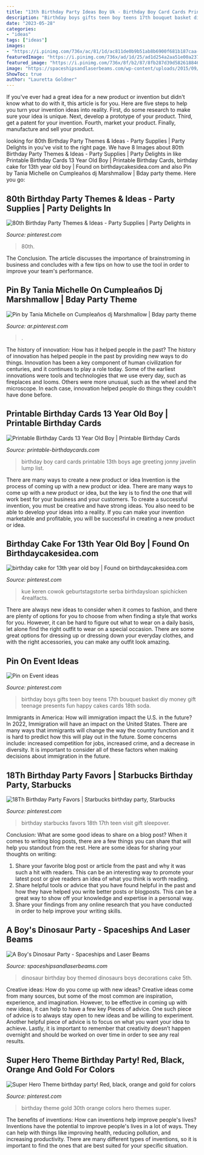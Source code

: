 ```yaml
---
title: "13th Birthday Party Ideas Boy Uk - Birthday Boy Card Cards Printable 13th Boys Age Greeting Jonny Javelin Lump List"
description: "Birthday boys gifts teen boy teens 17th bouquet basket diy money gift teenage presents fun happy cakes cards 18th soda"
date: "2023-05-28"
categories:
- "ideas"
tags: ["ideas"]
images:
- "https://i.pinimg.com/736x/ac/81/1d/ac811de0b9b51ab8b6900f681b187caa--super-hero-theme-red-black.jpg"
featuredImage: "https://i.pinimg.com/736x/ad/1d/25/ad1d254a2aa51e00a237edf10835fc02.jpg"
featured_image: "https://i.pinimg.com/736x/8f/b2/87/8fb287d39d582618846b085a644fabaa.jpg"
image: "https://spaceshipsandlaserbeams.com/wp-content/uploads/2015/09/dinosaur-themed-birthday-party-ideas-boys.jpg"
ShowToc: true
author: "Lauretta Goldner"
---
```



If you've ever had a great idea for a new product or invention but didn't know what to do with it, this article is for you. Here are five steps to help you turn your invention ideas into reality. First, do some research to make sure your idea is unique. Next, develop a prototype of your product. Third, get a patent for your invention. Fourth, market your product. Finally, manufacture and sell your product.

	

		
looking for 80th Birthday Party Themes &amp; Ideas - Party Supplies | Party Delights in you've visit to the right page. We have 8 Images about 80th Birthday Party Themes &amp; Ideas - Party Supplies | Party Delights in like Printable Birthday Cards 13 Year Old Boy | Printable Birthday Cards, birthday cake for 13th year old boy | Found on birthdaycakesidea.com and also Pin by Tania Michelle on Cumpleaños dj Marshmallow | Bday party theme. Here you go:
		
    
## 80th Birthday Party Themes &amp; Ideas - Party Supplies | Party Delights In

<img loading=lazy src="https://i.pinimg.com/736x/8f/b2/87/8fb287d39d582618846b085a644fabaa.jpg" onerror="this.onerror=null;this.src='https://tse1.mm.bing.net/th?id=OIP.K9Rr9EIsqfOlCA6oGuyk9AHaHa&amp;pid=15.1';" alt="80th Birthday Party Themes &amp; Ideas - Party Supplies | Party Delights in">

_Source: pinterest.com_

>80th. 

	

The Conclusion.
The article discusses the importance of brainstroming in business and concludes with a few tips on how to use the tool in order to improve your team's performance.

    
## Pin By Tania Michelle On Cumpleaños Dj Marshmallow | Bday Party Theme

<img loading=lazy src="https://i.pinimg.com/736x/ad/1d/25/ad1d254a2aa51e00a237edf10835fc02.jpg" onerror="this.onerror=null;this.src='https://tse3.mm.bing.net/th?id=OIP.RxGJILlHtaqTMKCRv8U1-QHaJ4&amp;pid=15.1';" alt="Pin by Tania Michelle on Cumpleaños dj Marshmallow | Bday party theme">

_Source: ar.pinterest.com_

>. 

	

The history of innovation: How has it helped people in the past?
The history of innovation has helped people in the past by providing new ways to do things. Innovation has been a key component of human civilization for centuries, and it continues to play a role today. Some of the earliest innovations were tools and technologies that we use every day, such as fireplaces and looms. Others were more unusual, such as the wheel and the microscope. In each case, innovation helped people do things they couldn't have done before.

    
## Printable Birthday Cards 13 Year Old Boy | Printable Birthday Cards

<img loading=lazy src="https://printable-birthdaycards.com/wp-content/uploads/2020/08/birthday-cards-for-boy-13-amazon-co-uk.jpg" onerror="this.onerror=null;this.src='https://tse1.mm.bing.net/th?id=OIP.jiE1XJTwybuOuZ5PV0I5EgHaK0&amp;pid=15.1';" alt="Printable Birthday Cards 13 Year Old Boy | Printable Birthday Cards">

_Source: printable-birthdaycards.com_

>birthday boy card cards printable 13th boys age greeting jonny javelin lump list. 

	

There are many ways to create a new product or idea
Invention is the process of coming up with a new product or idea. There are many ways to come up with a new product or idea, but the key is to find the one that will work best for your business and your customers. To create a successful invention, you must be creative and have strong ideas. You also need to be able to develop your ideas into a reality. If you can make your invention marketable and profitable, you will be successful in creating a new product or idea.

    
## Birthday Cake For 13th Year Old Boy | Found On Birthdaycakesidea.com

<img loading=lazy src="https://s-media-cache-ak0.pinimg.com/736x/94/44/40/94444072b80012c4e36bbb865585a2c2.jpg" onerror="this.onerror=null;this.src='https://tse4.mm.bing.net/th?id=OIP.YkOSSWiDdLVOGdwceTzobgHaKl&amp;pid=15.1';" alt="birthday cake for 13th year old boy | Found on birthdaycakesidea.com">

_Source: pinterest.com_

>kue keren cowok geburtstagstorte serba birthdaysloan spichicken 4realfacts. 

	

There are always new ideas to consider when it comes to fashion, and there are plenty of options for you to choose from when finding a style that works for you. However, it can be hard to figure out what to wear on a daily basis, let alone find the right outfit to wear on a special occasion. There are some great options for dressing up or dressing down your everyday clothes, and with the right accessories, you can make any outfit look amazing.

    
## Pin On Event Ideas

<img loading=lazy src="https://i.pinimg.com/736x/8c/de/f4/8cdef41fbb3a45028b8fd23be65d1e8c--birthday-bouquet-teen-boys.jpg" onerror="this.onerror=null;this.src='https://tse2.mm.bing.net/th?id=OIP.WdbYEqFAmjILkSiQSf-otwHaJ3&amp;pid=15.1';" alt="Pin on Event ideas">

_Source: pinterest.com_

>birthday boys gifts teen boy teens 17th bouquet basket diy money gift teenage presents fun happy cakes cards 18th soda. 

	

Immigrants in America: How will immigration impact the U.S. in the future?
In 2022, Immigration will have an impact on the United States. There are many ways that immigrants will change the way the country function and it is hard to predict how this will play out in the future. Some concerns include: increased competition for jobs, increased crime, and a decrease in diversity. It is important to consider all of these factors when making decisions about immigration in the future.

    
## 18Th Birthday Party Favors | Starbucks Birthday Party, Starbucks

<img loading=lazy src="https://i.pinimg.com/736x/ca/bc/b7/cabcb749f37b0b2c380df5ef29ae21cd.jpg" onerror="this.onerror=null;this.src='https://tse4.mm.bing.net/th?id=OIP.nPv6V5Q405iLv72FPKRWjwHaGp&amp;pid=15.1';" alt="18Th Birthday Party Favors | Starbucks birthday party, Starbucks">

_Source: pinterest.com_

>birthday starbucks favors 18th 17th teen visit gift sleepover. 

	

Conclusion: What are some good ideas to share on a blog post?
When it comes to writing blog posts, there are a few things you can share that will help you standout from the rest. Here are some ideas for sharing your thoughts on writing:
1. Share your favorite blog post or article from the past and why it was such a hit with readers. This can be an interesting way to promote your latest post or give readers an idea of what you think is worth reading. 
2. Share helpful tools or advice that you have found helpful in the past and how they have helped you write better posts or blogposts. This can be a great way to show off your knowledge and expertise in a personal way. 
3. Share your findings from any online research that you have conducted in order to help improve your writing skills.

    
## A Boy&#039;s Dinosaur Party - Spaceships And Laser Beams

<img loading=lazy src="https://spaceshipsandlaserbeams.com/wp-content/uploads/2015/09/dinosaur-themed-birthday-party-ideas-boys.jpg" onerror="this.onerror=null;this.src='https://tse3.mm.bing.net/th?id=OIP.vkKZ85RzDNE1_zH_epgCBwHaLH&amp;pid=15.1';" alt="A Boy&#039;s Dinosaur Party - Spaceships and Laser Beams">

_Source: spaceshipsandlaserbeams.com_

>dinosaur birthday boy themed dinosaurs boys decorations cake 5th. 

	

Creative ideas: How do you come up with new ideas?
Creative ideas come from many sources, but some of the most common are inspiration, experience, and imagination. However, to be effective in coming up with new ideas, it can help to have a few key Pieces of advice. One such piece of advice is to always stay open to new ideas and be willing to experiment. Another helpful piece of advice is to focus on what you want your idea to achieve. Lastly, it is important to remember that creativity doesn’t happen overnight and should be worked on over time in order to see any real results.

    
## Super Hero Theme Birthday Party! Red, Black, Orange And Gold For Colors

<img loading=lazy src="https://i.pinimg.com/736x/ac/81/1d/ac811de0b9b51ab8b6900f681b187caa--super-hero-theme-red-black.jpg" onerror="this.onerror=null;this.src='https://tse2.mm.bing.net/th?id=OIP.ikLj2tOeGK0MXutOnhw4LQHaJQ&amp;pid=15.1';" alt="Super Hero Theme birthday party! Red, black, orange and gold for colors">

_Source: pinterest.com_

>birthday theme gold 30th orange colors hero themes super. 

	

The benefits of inventions: How can inventions help improve people's lives?
Inventions have the potential to improve people's lives in a lot of ways. They can help with things like improving health, reducing pollution, and increasing productivity. There are many different types of inventions, so it is important to find the ones that are best suited for your specific situation.

